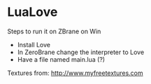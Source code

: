 # LuaLove

Steps to run it on ZBrane on Win

* Install Love
* In ZeroBrane change the interpreter to Love
* Have a file named main.lua (?)

Textures from: http://www.myfreetextures.com
